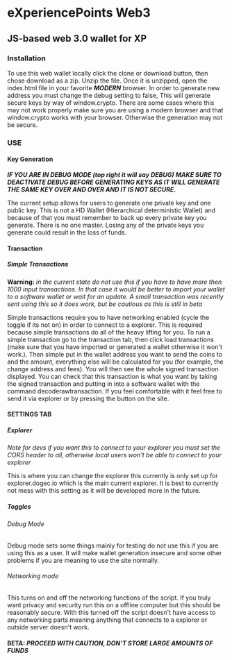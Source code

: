 # eXperiencePoints Web3
## JS-based web 3.0 wallet for XP

### Installation
To use this web wallet locally click the clone or download button, then chose download as a zip. Unzip the file. Once it is unzipped, open the index.html file in your favorite **_MODERN_** browser. In order to generate new address you must change the debug setting to false, This will generate secure keys by way of window.crypto. There are some cases where this may not work properly make sure you are using a modern browser and that window.crypto works with your browser. Otherwise the generation may not be secure.
### USE

#### Key Generation
**_IF YOU ARE IN DEBUG MODE (top right it will say DEBUG) MAKE SURE TO DEACTIVATE DEBUG BEFORE GENERATING KEYS AS IT WILL GENERATE THE SAME KEY OVER AND OVER AND IT IS NOT SECURE._**

The current setup allows for users to generate one private key and one public key. This is not a HD Wallet (Hierarchical deterministic Wallet) and because of that you must remember to back up every private key you generate. There is no one master. Losing any of the private keys you generate could result in the loss of funds.

#### Transaction
##### Simple Transactions
**Warning:** _in the current state do not use this if you have to have more then 1000 input transactions. In that case it would be better to import your wallet to a software wallet or wait for an update. A small transaction was recently sent using this so it does work, but be cautious as this is still in beta_

Simple transactions require you to have networking enabled (cycle the toggle if its not on) in order to connect to a explorer. This is required because simple transactions do all of the heavy lifting for you.
To run a simple transaction go to the transaction tab, then click load transactions (make sure that you have imported or generated a wallet otherwise it won't work.). Then simple put in the wallet address you want to send the coins to and the amount, everything else will be calculated for you (for example, the change address and fees). You will then see the whole signed transaction displayed. You can check that this transaction is what you want by taking the signed transaction and putting in into a software wallet with the command decoderawtransaction. If you feel comfortable with it feel free to send it via explorer or by pressing the button on the site.

#### SETTINGS TAB
##### Explorer
_Note for devs if you want this to connect to your explorer you must set the CORS header to all, otherwise local users won't be able to connect to your explorer_

This is where you can change the explorer this currently is only set up for explorer.dogec.io which is the main current explorer. It is best to currently not mess with this setting as it will be developed more in the future.

##### Toggles
###### Debug Mode
Debug mode sets some things mainly for testing do not use this if you are using this as a user. It will make wallet generation insecure and some other problems if you are meaning to use the site normally.

###### Networking mode
This turns on and off the networking functions of the script. If you truly want privacy and security run this on a offline computer but this should be reasonably secure. With this turned off the script doesn't have access to any networking parts meaning anything that connects to a explorer or outside server doesn't work.

#### BETA: **_PROCEED WITH CAUTION, DON'T STORE LARGE AMOUNTS OF FUNDS_**